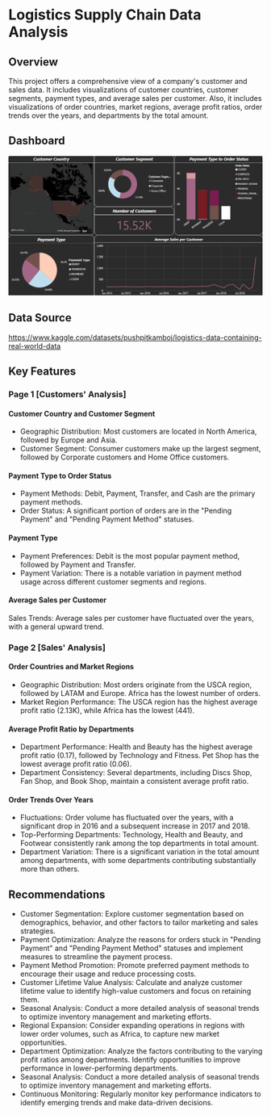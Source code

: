 # Logistics Supply Chain Data Analysis

## Overview
This project offers a comprehensive view of a company's customer and sales data. It includes visualizations of customer countries, customer segments, payment types, and average sales per customer. Also, it includes visualizations of order countries, market regions, average profit ratios, order trends over the years, and departments by the total amount.

## Dashboard
![Dashboard](https://github.com/AL-SayedHamdy/E-Commerce-Data-Analysis/blob/main/Images/Dashboard.gif)

## Data Source
https://www.kaggle.com/datasets/pushpitkamboj/logistics-data-containing-real-world-data

## Key Features
### Page 1 [Customers' Analysis]
#### Customer Country and Customer Segment
- Geographic Distribution: Most customers are located in North America, followed by Europe and Asia.
- Customer Segment: Consumer customers make up the largest segment, followed by Corporate customers and Home Office customers.
#### Payment Type to Order Status
- Payment Methods: Debit, Payment, Transfer, and Cash are the primary payment methods.
- Order Status: A significant portion of orders are in the "Pending Payment" and "Pending Payment Method" statuses.
#### Payment Type
- Payment Preferences: Debit is the most popular payment method, followed by Payment and Transfer.
- Payment Variation: There is a notable variation in payment method usage across different customer segments and regions.
#### Average Sales per Customer
Sales Trends: Average sales per customer have fluctuated over the years, with a general upward trend.

### Page 2 [Sales' Analysis]
#### Order Countries and Market Regions
- Geographic Distribution: Most orders originate from the USCA region, followed by LATAM and Europe. Africa has the lowest number of orders.
- Market Region Performance: The USCA region has the highest average profit ratio (2.13K), while Africa has the lowest (441).
#### Average Profit Ratio by Departments
- Department Performance: Health and Beauty has the highest average profit ratio (0.17), followed by Technology and Fitness. Pet Shop has the lowest average profit ratio (0.06).
- Department Consistency: Several departments, including Discs Shop, Fan Shop, and Book Shop, maintain a consistent average profit ratio.
#### Order Trends Over Years
- Fluctuations: Order volume has fluctuated over the years, with a significant drop in 2016 and a subsequent increase in 2017 and 2018.
- Top-Performing Departments: Technology, Health and Beauty, and Footwear consistently rank among the top departments in total amount.
- Department Variation: There is a significant variation in the total amount among departments, with some departments contributing substantially more than others.

## Recommendations

- Customer Segmentation: Explore customer segmentation based on demographics, behavior, and other factors to tailor marketing and sales strategies.
- Payment Optimization: Analyze the reasons for orders stuck in "Pending Payment" and "Pending Payment Method" statuses and implement measures to streamline the payment process.
- Payment Method Promotion: Promote preferred payment methods to encourage their usage and reduce processing costs.
- Customer Lifetime Value Analysis: Calculate and analyze customer lifetime value to identify high-value customers and focus on retaining them.
- Seasonal Analysis: Conduct a more detailed analysis of seasonal trends to optimize inventory management and marketing efforts.
- Regional Expansion: Consider expanding operations in regions with lower order volumes, such as Africa, to capture new market opportunities.
- Department Optimization: Analyze the factors contributing to the varying profit ratios among departments. Identify opportunities to improve performance in lower-performing departments.
- Seasonal Analysis: Conduct a more detailed analysis of seasonal trends to optimize inventory management and marketing efforts.
- Continuous Monitoring: Regularly monitor key performance indicators to identify emerging trends and make data-driven decisions.

